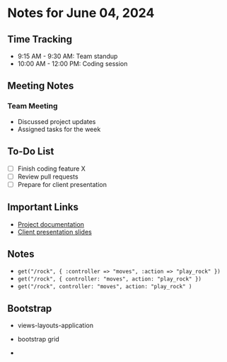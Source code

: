 <!-- Workspace/notes/2024-06-04_notes.md -->
# Notes for June 04, 2024

## Time Tracking
- 9:15 AM - 9:30 AM: Team standup
- 10:00 AM - 12:00 PM: Coding session

## Meeting Notes
### Team Meeting
- Discussed project updates
- Assigned tasks for the week

## To-Do List
- [ ] Finish coding feature X
- [ ] Review pull requests
- [ ] Prepare for client presentation

## Important Links
- [Project documentation](https://example.com/docs)
- [Client presentation slides](https://example.com/slides)

## Notes
- `get("/rock", { :controller => "moves", :action => "play_rock" })`
- `get("/rock", { controller: "moves", action: "play_rock" })`
- `get("/rock", controller: "moves", action: "play_rock" )`

## Bootstrap
- views-layouts-application
- bootstrap grid

- 